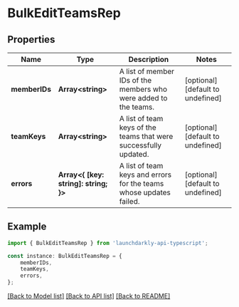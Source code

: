 # BulkEditTeamsRep


## Properties

Name | Type | Description | Notes
------------ | ------------- | ------------- | -------------
**memberIDs** | **Array&lt;string&gt;** | A list of member IDs of the members who were added to the teams. | [optional] [default to undefined]
**teamKeys** | **Array&lt;string&gt;** | A list of team keys of the teams that were successfully updated. | [optional] [default to undefined]
**errors** | **Array&lt;{ [key: string]: string; }&gt;** | A list of team keys and errors for the teams whose updates failed. | [optional] [default to undefined]

## Example

```typescript
import { BulkEditTeamsRep } from 'launchdarkly-api-typescript';

const instance: BulkEditTeamsRep = {
    memberIDs,
    teamKeys,
    errors,
};
```

[[Back to Model list]](../README.md#documentation-for-models) [[Back to API list]](../README.md#documentation-for-api-endpoints) [[Back to README]](../README.md)
